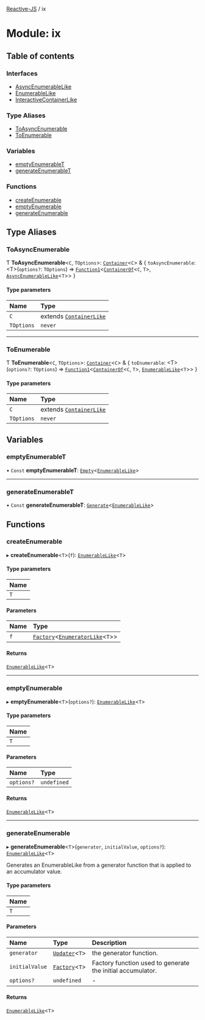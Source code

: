 [Reactive-JS](../README.md) / ix

# Module: ix

## Table of contents

### Interfaces

- [AsyncEnumerableLike](../interfaces/ix.AsyncEnumerableLike.md)
- [EnumerableLike](../interfaces/ix.EnumerableLike.md)
- [InteractiveContainerLike](../interfaces/ix.InteractiveContainerLike.md)

### Type Aliases

- [ToAsyncEnumerable](ix.md#toasyncenumerable)
- [ToEnumerable](ix.md#toenumerable)

### Variables

- [emptyEnumerableT](ix.md#emptyenumerablet)
- [generateEnumerableT](ix.md#generateenumerablet)

### Functions

- [createEnumerable](ix.md#createenumerable)
- [emptyEnumerable](ix.md#emptyenumerable)
- [generateEnumerable](ix.md#generateenumerable)

## Type Aliases

### ToAsyncEnumerable

Ƭ **ToAsyncEnumerable**<`C`, `TOptions`\>: [`Container`](containers.md#container)<`C`\> & { `toAsyncEnumerable`: <T\>(`options?`: `TOptions`) => [`Function1`](functions.md#function1)<[`ContainerOf`](containers.md#containerof)<`C`, `T`\>, [`AsyncEnumerableLike`](../interfaces/ix.AsyncEnumerableLike.md)<`T`\>\>  }

#### Type parameters

| Name | Type |
| :------ | :------ |
| `C` | extends [`ContainerLike`](../interfaces/containers.ContainerLike.md) |
| `TOptions` | `never` |

___

### ToEnumerable

Ƭ **ToEnumerable**<`C`, `TOptions`\>: [`Container`](containers.md#container)<`C`\> & { `toEnumerable`: <T\>(`options?`: `TOptions`) => [`Function1`](functions.md#function1)<[`ContainerOf`](containers.md#containerof)<`C`, `T`\>, [`EnumerableLike`](../interfaces/ix.EnumerableLike.md)<`T`\>\>  }

#### Type parameters

| Name | Type |
| :------ | :------ |
| `C` | extends [`ContainerLike`](../interfaces/containers.ContainerLike.md) |
| `TOptions` | `never` |

## Variables

### emptyEnumerableT

• `Const` **emptyEnumerableT**: [`Empty`](containers.md#empty)<[`EnumerableLike`](../interfaces/ix.EnumerableLike.md)\>

___

### generateEnumerableT

• `Const` **generateEnumerableT**: [`Generate`](containers.md#generate)<[`EnumerableLike`](../interfaces/ix.EnumerableLike.md)\>

## Functions

### createEnumerable

▸ **createEnumerable**<`T`\>(`f`): [`EnumerableLike`](../interfaces/ix.EnumerableLike.md)<`T`\>

#### Type parameters

| Name |
| :------ |
| `T` |

#### Parameters

| Name | Type |
| :------ | :------ |
| `f` | [`Factory`](functions.md#factory)<[`EnumeratorLike`](../interfaces/util.EnumeratorLike.md)<`T`\>\> |

#### Returns

[`EnumerableLike`](../interfaces/ix.EnumerableLike.md)<`T`\>

___

### emptyEnumerable

▸ **emptyEnumerable**<`T`\>(`options?`): [`EnumerableLike`](../interfaces/ix.EnumerableLike.md)<`T`\>

#### Type parameters

| Name |
| :------ |
| `T` |

#### Parameters

| Name | Type |
| :------ | :------ |
| `options?` | `undefined` |

#### Returns

[`EnumerableLike`](../interfaces/ix.EnumerableLike.md)<`T`\>

___

### generateEnumerable

▸ **generateEnumerable**<`T`\>(`generator`, `initialValue`, `options?`): [`EnumerableLike`](../interfaces/ix.EnumerableLike.md)<`T`\>

Generates an EnumerableLike from a generator function
that is applied to an accumulator value.

#### Type parameters

| Name |
| :------ |
| `T` |

#### Parameters

| Name | Type | Description |
| :------ | :------ | :------ |
| `generator` | [`Updater`](functions.md#updater)<`T`\> | the generator function. |
| `initialValue` | [`Factory`](functions.md#factory)<`T`\> | Factory function used to generate the initial accumulator. |
| `options?` | `undefined` | - |

#### Returns

[`EnumerableLike`](../interfaces/ix.EnumerableLike.md)<`T`\>
